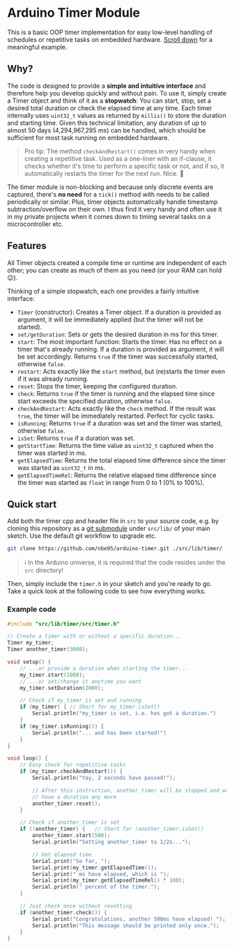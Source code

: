 # Arduino Timer Module

This is a basic OOP timer implementation for easy low-level handling of
schedules or repetitive tasks on embedded hardware. [Scroll down](#example-code)
for a meaningful example.

## Why?

The code is designed to provide a **simple and intuitive interface** and
therefore help you develop quickly and without pain. To use it, simply create a
Timer object and think of it as a **stopwatch**: You can start, stop, set a
desired total duration or check the elapsed time at any time. Each timer
internally uses `uint32_t` values as returned by `millis()` to store the
duration and starting time. Given this technical limitation, any duration of up
to almost 50 days (4,294,967,295 ms) can be handled, which should be sufficient
for most task running on embedded hardware.

> Pro tip: The method `checkAndRestart()` comes in very handy when creating a
repetitive task. Used as a one-liner with an if-clause, it checks whether it's
time to perform a specific task or not, and if so, it automatically restarts the
timer for the next run. Nice. :tada:

The timer module is non-blocking and because only discrete events are captured,
there's **no need** for a `tick()` method with needs to be called periodically
or similar. Plus, timer objects automatically handle timestamp
subtraction/overflow on their own. I thus find it very handy and often use it
in my private projects when it comes down to timing several tasks on a
microcontroller etc.

## Features

All Timer objects created a compile time or runtime are independent of each
other; you can create as much of them as you need (or your RAM can hold :wink:).

Thinking of a simple stopwatch, each one provides a fairly intuitive
interface:

- `Timer` (constructor): Creates a Timer object. If a duration is provided as
  argument, it will be immediately applied (but the timer will not be started).
- `set/getDuration`: Sets or gets the desired duration in ms for this timer.
- `start`: The most important function: Starts the timer. Has no effect on a
  timer that's already running. If a duration is provided as argument, it will
  be set accordingly. Returns `true` if the timer was successfully started,
  otherwise `false`.
- `restart`: Acts exactly like the `start` method, but (re)starts the timer even
  if it was already running.
- `reset`: Stops the timer, keeping the configured duration.
- `check`: Returns `true` if the timer is running and the elapsed time since
  start exceeds the specified duration, otherwise `false`.
- `checkAndRestart`: Acts exactly like the `check` method. If the result was
  `true`, the timer will be immediately restarted. Perfect for cyclic tasks.
- `isRunning`: Returns `true` if a duration was set and the timer was started,
  otherwise `false`.
- `isSet`: Returns `true` if a duration was set.
- `getStartTime`: Returns the time value as `uint32_t` captured when the timer
  was started in ms.
- `getElapsedTime`: Returns the total elapsed time difference since the timer
  was started as `uint32_t` in ms.
- `getElapsedTimeRel`: Returns the relative elapsed time difference since the
  timer was started as `float` in range from 0 to 1 (0% to 100%).

## Quick start

Add both the timer cpp and header file in `src` to your source code, e.g. by
cloning this repository as a [git
submodule](https://git-scm.com/book/en/v2/Git-Tools-Submodules) under
`src/lib/` of your main sketch. Use the default git workflow to upgrade etc.

```sh
git clone https://github.com/nbe95/arduino-timer.git ./src/lib/timer/

```

> :information_source: In the Arduino universe, it is required that the code
resides under the `src` directory!

Then, simply include the `timer.h` in your sketch and you're ready to go.
Take a quick look at the following code to see how everything works.

### Example code

```cpp
#include "src/lib/timer/src/timer.h"

// Create a timer with or without a specific duration...
Timer my_timer;
Timer another_timer(3000);

void setup() {
    // ...or provide a duration when starting the timer...
    my_timer.start(1000);
    // ...or set/change it anytime you want
    my_timer.setDuration(2000);

    // Check if my_timer is set and running
    if (my_timer) { // Short for my_timer.isSet()
        Serial.println("my_timer is set, i.e. has got a duration.")
    }
    if (my_timer.isRunning()) {
        Serial.println("... and has been started!")
    }
}

void loop() {
    // Easy check for repetitive tasks
    if (my_timer.checkAndRestart()) {
        Serial.println("Yay, 2 seconds have passed!");

        // After this instruction, another_timer will be stopped and won't
        // have a duration any more
        another_timer.reset();
    }

    // Check if another_timer is set
    if (!another_timer) {   // Short for !another_timer.isSet()
        another_timer.start(500);
        Serial.println("Setting another_timer to 1/2s...");

        // Get elapsed time
        Serial.print("So far, ");
        Serial.print(my_timer.getElapsedTime());
        Serial.print(" ms have elapsed, which is ");
        Serial.print(my_timer.getElapsedTimeRel() * 100);
        Serial.println(" percent of the timer.");
    }

    // Just check once without resetting
    if (another_timer.check()) {
        Serial.print("Congratulations, another 500ms have elapsed! ");
        Serial.println("This message should be printed only once.");
    }
}
```
